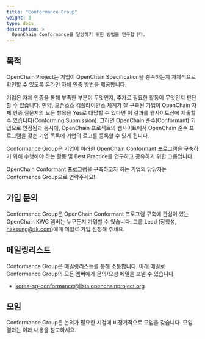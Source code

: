 ```yaml
---
title: "Conformance Group"
weight: 3
type: docs
description: >
  OpenChain Conformance를 달성하기 위한 방법을 연구합니다. 
---
```


## 목적

OpenChain Project는 기업이 OpenChain Specification을 충족하는지 자체적으로 확인할 수 있도록 [온라인 자체 인증 방법](https://certification.openchainproject.org/)을 제공합니다.

기업은 자체 인증을 통해 부족한 부분이 무엇인지, 추가로 필요한 활동이 무엇인지 판단할 수 있습니다. 만약, 오픈소스 컴플라이언스 체계가 잘 구축된 기업이 OpenChain 자체 인증 질문지의 모든 항목을 Yes로 대답할 수 있다면 이 결과를 웹사이트상에 제출할 수 있습니다(Conforming Submission). 그러면 OpenChain 준수(Conformant) 기업으로 인정됨과 동시에, OpenChain 프로젝트의 웹사이트에서 OpenChain 준수 프로그램을 갖춘 기업 목록에 기업의 로고를 등록할 수 있게 됩니다.

Conformance Group은 기업이 이러한 OpenChain Conformant 프로그램을 구축하기 위해 수행해야 하는 활동 및 Best Practice를 연구하고 공유하기 위한 그룹입니다. 

OpenChain Conformant 프로그램을 구축하고자 하는 기업의 담당자는 Conformance Group으로 연락주세요!

## 가입 문의

Conformance Group은 OpenChain Conformant 프로그램 구축에 관심이 있는 OpenChain KWG 멤버는 누구든지 가입할 수 있습니다. 그룹 Lead (장학성, haksung@sk.com)에게 메일로 가입 신청해 주세요. 

## 메일링리스트

Conformance Group은 메일링리스트를 통해 소통합니다. 아래 메일로 Conformance Group의 모든 멤버에게 문의/요청 메일을 보낼 수 있습니다. 

* korea-sg-conformance@lists.openchainproject.org

## 모임

Conformance Group은 논의가 필요한 시점에 비정기적으로 모임을 갖습니다. 모임 결과는 아래 내용을 참고하세요. 
